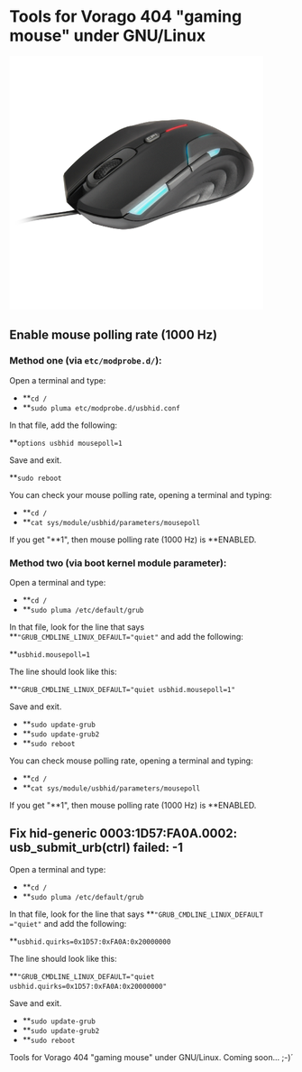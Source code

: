 # Tools for Vorago 404 "gaming mouse" under GNU/Linux

![Sample Run](https://raw.githubusercontent.com/tuxkernel/Vorago/master/images/00.png)

## Enable mouse polling rate (1000 Hz)

### Method one (via `etc/modprobe.d/`):

Open a terminal and type:

- **`cd /`
- **`sudo pluma etc/modprobe.d/usbhid.conf`

In that file, add the following:

**`options usbhid mousepoll=1`

Save and exit.

**`sudo reboot`

You can check your mouse polling rate, opening a terminal and typing:

- **`cd /`
- **`cat sys/module/usbhid/parameters/mousepoll`

If you get "**1", then mouse polling rate (1000 Hz) is **ENABLED.

### Method two (via boot kernel module parameter):

Open a terminal and type:

- **`cd /`
- **`sudo pluma /etc/default/grub`

In that file, look for the line that says **`"GRUB_CMDLINE_LINUX_DEFAULT="quiet"` and add the following:

**`usbhid.mousepoll=1`

The line should look like this:

**`"GRUB_CMDLINE_LINUX_DEFAULT="quiet usbhid.mousepoll=1"`

Save and exit.

- **`sudo update-grub`
- **`sudo update-grub2`
- **`sudo reboot`

You can check mouse polling rate, opening a terminal and typing:

- **`cd /`
- **`cat sys/module/usbhid/parameters/mousepoll`

If you get "**1", then mouse polling rate (1000 Hz) is **ENABLED.

## Fix hid-generic 0003:1D57:FA0A.0002: usb_submit_urb(ctrl) failed: -1

Open a terminal and type:

- **`cd /`
- **`sudo pluma /etc/default/grub`

In that file, look for the line that says **`"GRUB_CMDLINE_LINUX_DEFAULT ="quiet"` and add the following:

**`usbhid.quirks=0x1D57:0xFA0A:0x20000000`

The line should look like this:

**`"GRUB_CMDLINE_LINUX_DEFAULT="quiet usbhid.quirks=0x1D57:0xFA0A:0x20000000"`

Save and exit.

- **`sudo update-grub`
- **`sudo update-grub2`
- **`sudo reboot`

Tools for Vorago 404 "gaming mouse" under GNU/Linux. Coming soon... ;-)´
